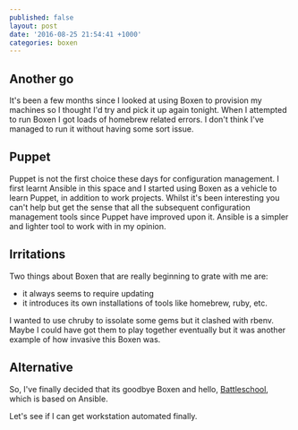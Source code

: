 ```yaml
---
published: false
layout: post
date: '2016-08-25 21:54:41 +1000'
categories: boxen
---
```

## Another go
It's been a few months since I looked at using Boxen to provision my machines so I thought I'd try and pick it up again tonight. When I attempted to run Boxen I got loads of homebrew related errors. I don't think I've managed to run it without having some sort issue.
## Puppet
Puppet is not the first choice these days for configuration management. I first learnt Ansible in this space and I started using Boxen as a vehicle to learn Puppet, in addition to work projects. Whilst it's been interesting you can't help but get the sense that all the subsequent configuration management tools since Puppet have improved upon it. Ansible is a simpler and lighter tool to work with in my opinion.
## Irritations
Two things about Boxen that are really beginning to grate with me are:
* it always seems to require updating
* it introduces its own installations of tools like homebrew, ruby, etc.

I wanted to use chruby to issolate some gems but it clashed with rbenv. Maybe I could have got them to play together eventually but it was another example of how invasive this Boxen was.

## Alternative
So, I've finally decided that its goodbye Boxen and hello, [Battleschool](https://spencer.gibb.us/blog/2014/02/03/introducing-battleschool/), which is based on Ansible.

Let's see if I can get workstation automated finally.